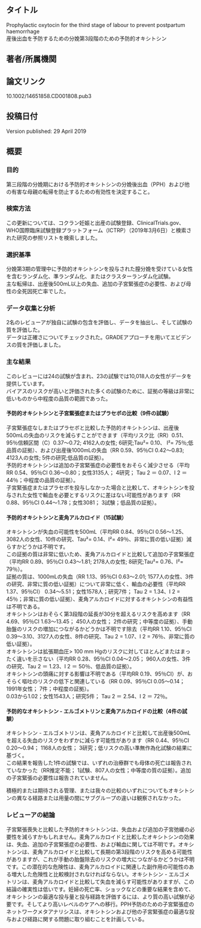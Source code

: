 ## タイトル
Prophylactic oxytocin for the third stage of labour to prevent postpartum haemorrhage  
産後出血を予防するための分娩第3段階のための予防的オキシトシン

## 著者/所属機関

## 論文リンク
10.1002/14651858.CD001808.pub3

## 投稿日付
Version published: 29 April 2019

## 概要
### 目的
第三段階の分娩期における予防的オキシトシンの分娩後出血（PPH）および他の有害な母親の転帰を防止するための有効性を決定すること。

### 検索方法
この更新については、コクラン妊娠と出産の試験登録、ClinicalTrials.gov、WHO国際臨床試験登録プラットフォーム（ICTRP）（2019年3月6日）と検索された研究の参照リストを検索しました。

### 選択基準
分娩第3期の管理中に予防的オキシトシンを投与された膣分娩を受けている女性を含むランダム化、準ランダム化、またはクラスターランダム化試験。  
主な転帰は、出産後500mL以上の失血、追加の子宮緊張症の必要性、および母性の全死因死亡率でした。

### データ収集と分析
2名のレビューアが独自に試験の包含を評価し、データを抽出し、そして試験の質を評価した。  
データは正確さについてチェックされた。GRADEアプローチを用いてエビデンスの質を評価しました。

### 主な結果
このレビューには24の試験が含まれ、23の試験では10,018人の女性がデータを提供しています。  
バイアスのリスクが高いと評価された多くの試験のために、証拠の等級は非常に低いものから中程度の品質の範囲であった。

#### 予防的オキシトシンと子宮緊張症またはプラセボの比較（9件の試験）
子宮緊張症なしまたはプラセボと比較した予防的オキシトシンは、出産後500mLの失血のリスクを減らすことができます（平均リスク比（RR）0.51、95％信頼区間（C）0.37〜0.72; 4162人の女性; 6研究;Tau²= 0.10、 I²= 75％;低品質の証拠）、および出産後1000mLの失血（RR 0.59、95％CI 0.42〜0.83; 4123人の女性; 5件の研究;低品質の証拠）。  
予防的オキシトシンは追加の子宮緊張症の必要性をおそらく減少させる（平均RR 0.54、95％CI 0.36〜0.80；女性3135人； 4研究； Tau 2 ＝ 0.07、I 2 ＝ 44％；中程度の品質の証拠）。  
子宮緊張症またはプラセボを投与しなかった場合と比較して、オキシトシンを投与された女性で輸血を必要とするリスクに差はない可能性があります（RR 0.88、95％CI 0.44〜1.78；女性3081； 3試験；低品質の証拠）。

#### 予防的オキシトシンと麦角アルカロイド（15試験）
オキシトシンが失血の可能性を500mL（平均RR 0.84、95％CI 0.56〜1.25、3082人の女性、10件の研究、Tau²= 0.14、I²= 49％、非常に質の低い証拠）減らすかどうかは不明です。  
この証拠の質は非常に低いため、麦角アルカロイドと比較して追加の子宮緊張症（平均RR 0.89、95％CI 0.43〜1.81; 2178人の女性; 8研究;Tau²= 0.76、I²= 79％）。  
証拠の質は、1000mLの失血（RR 1.13、95％CI 0.63〜2.01; 1577人の女性、3件の研究、非常に質の低い証拠）について非常に低く、輸血の必要性（平均RR 1.37、95％CI） 0.34〜5.51；女性1578人；研究7件； Tau 2 = 1.34、I 2 = 45％；非常に質の低い証拠）、麦角アルカロイドに対するオキシトシンの有益性は不明である。  
オキシトシンはおそらく第3段階の延長が30分を超えるリスクを高めます（RR 4.69、95％CI 1.63〜13.45； 450人の女性； 2件の研究；中等度の証拠）、手動胎盤のリスクの増加につながるかどうかは不明です除去（平均RR 1.10、95％CI 0.39〜3.10、3127人の女性、8件の研究、Tau 2 = 1.07、I 2 = 76％、非常に質の低い証拠）。  
オキシトシンは拡張期血圧> 100 mm Hgのリスクに対してほとんどまたはまったく違いを示さない（平均RR 0.28、95％CI 0.04〜2.05； 960人の女性、3件の研究、Tau 2 ＝ 1.23、I 2 ＝ 50％、低品質の証拠）。  
オキシトシンの頭痛に対する影響は不明である（平均RR 0.19、95％CI）が、おそらく嘔吐のリスクの低下と関連している（RR 0.09、95％CI 0.05〜0.14； 1991年女性； 7件；中程度の証拠）。   
0.03から1.02；女性1543人；研究5件； Tau 2 ＝ 2.54、I 2 ＝ 72％。

#### 予防的なオキシトシン - エルゴメトリンと麦角アルカロイドの比較（4件の試験）
オキシトシン - エルゴメトリンは、麦角アルカロイドと比較して出産後500mLを超える失血のリスクをわずかに減らす可能性があります（RR 0.44、95％CI 0.20〜0.94； 1168人の女性； 3研究；低リスクの高い準無作為化試験の結果に基づく。  
この結果を報告した1件の試験では、いずれの治療群でも母体の死亡は報告されていなかった（RR推定不能； 1試験、807人の女性；中等度の質の証拠）。追加の子宮緊張の必要性は報告されていません。

積極的または期待される管理、または我々の比較のいずれについてもオキシトシンの異なる経路または用量の間にサブグループの違いは観察されなかった。

### レビューアの結論
子宮緊張喪失と比較した予防的オキシトシンは、失血および追加の子宮弛緩の必要性を減らすかもしれません。麦角アルカロイドと比較したオキシトシンの効果は、失血、追加の子宮緊張症の必要性、および輸血に関しては不明です。オキシトシンは、麦角アルカロイドと比較して長期の第3段階のリスクを高める可能性がありますが、これが手動の胎盤除去のリスクの増大につながるかどうかは不明です。この潜在的な危険性は、麦角アルカロイドに関連した副作用の可能性のある増大した危険性と比較検討されなければならない。オキシトシン - エルゴメトリンは、麦角アルカロイドと比較して失血を減らす可能性がありますが、この結論の確実性は低いです。妊婦の死亡率、ショックなどの重要な結果を含めて、オキシトシンの最適な投与量と投与経路を評価するには、より質の高い試験が必要です。そしてより高いレベルのケアへの移行。PPH予防のための子宮緊張症のネットワークメタアナリシスは、オキシトシンおよび他の子宮緊張症の最適な投与および経路に関する問題に取り組むことを計画している。
